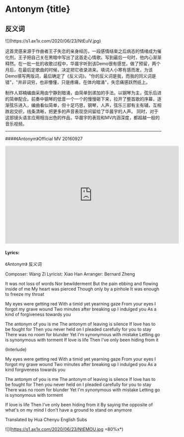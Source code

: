 # Antonym {title}
## 反义词
<div class="background" markdown="1">
![](https://s1.ax1x.com/2020/06/23/NtEulV.jpg)
</div>

这首灵感来源于作曲者王子失恋的亲身经历，一段感情结束之后病态的情绪成为催化剂，王子把自己关在黑暗中写出了这首走心情歌。写到最后一句时，他内心渐渐释然。在一批一批的收歌过程中，华晨宇听到该Demo很有感觉，做了预留，两个月后，在最后定歌曲的时候，决定把它收录进来。填词人小寒有感而发，为该Demo填写两版词，最后确定了《反义词》。"你的反义词是我，而我的同义词是错"，"并非词穷，也非懵懂，只是疼痛，在体内暗涌"，失恋痛感跃然纸上。

制作人郑楠编曲采用由宁静到暗涌，由简单到递加的手法。以钢琴为主，弦乐后进的简单配合。前奏中钢琴的低音一个一个的慢慢砸下来，拉开了整首歌的序幕，逐渐弦乐进入，编曲看似简单，但十足巧思，钢琴，人声，弦乐三部有主有辅，互相跌宕交织，线条清晰，把更多的声音表现空间留给了华晨宇的人声。 同时，对于这部镜头语言应用相当出色的作品，华晨宇的表现和MV内涵深度，都超越一般的音乐视频。

---------------------------------

####《Antonym》Official MV 20160927

<iframe width="560" height="315" src="https://www.youtube.com/embed/n8-qrOPm2r0" frameborder="0" allow="accelerometer; autoplay; encrypted-media; gyroscope; picture-in-picture" allowfullscreen></iframe>


#### Lyrics:
<div class="box">
《Antonym》
  反义词
   
Composer: Wang Zi
Lyricist: Xiao Han
Arranger: Bernard Zheng

It was not loss of words
Nor bewilderment
But the pain ebbing and flowing inside of me
My heart was pierced
Though only by a pinhole
It was enough to freeze my throat

My eyes were getting red
With a timid yet yearning gaze
From your eyes
I forgot my grave wound
Two minutes after breaking up
I indulged you
As a kind of forgiveness towards you

The antonym of you is me
The antonym of leaving is silence
If love has to be fought for
Then you never held on
I pleaded carefully for you to stay
There was no room for blunder
Yet I'm synonymous with mistake
Letting go is synonymous with torment
If love is life
Then I've only been hiding from it

(Interlude)

My eyes were getting red
With a timid yet yearning gaze
From your eyes
I forgot my grave wound
Two minutes after breaking up
I indulged you
As a kind forgiveness towards you

The antonym of you is me
The antonym of leaving is silence
If love has to be fought for
Then you never held on
I pleaded carefully for you to stay
There was no room for blunder
Yet I'm synonymous with mistake
Letting go is synonymous with torment

If love is life
Then I've only been hiding from it
By saying the opposite of what's on my mind
I don't have a ground to stand on anymore

Translated by Hua Chenyu English Subs
</div>

![](https://s1.ax1x.com/2020/06/23/NtEMOU.jpg =80%x*)